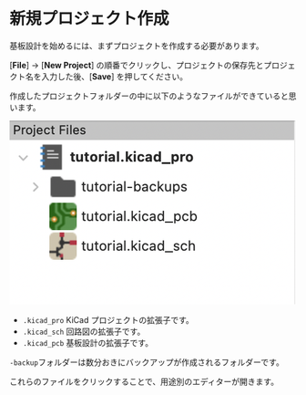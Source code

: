 # 新規プロジェクト作成

基板設計を始めるには、まずプロジェクトを作成する必要があります。

[**File**] -> [**New Project**] の順番でクリックし、プロジェクトの保存先とプロジェクト名を入力した後、[**Save**] を押してください。

作成したプロジェクトフォルダーの中に以下のようなファイルができていると思います。

![project folder](assets/project-folder.png)

- `.kicad_pro`
  KiCad プロジェクトの拡張子です。
- `.kicad_sch`
  回路図の拡張子です。
- `.kicad_pcb`
  基板設計の拡張子です。

`-backup`フォルダーは数分おきにバックアップが作成されるフォルダーです。

これらのファイルをクリックすることで、用途別のエディターが開きます。
